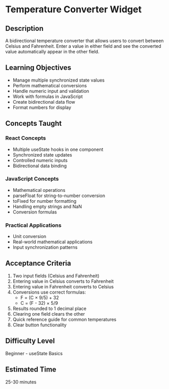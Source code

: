 # Temperature Converter Widget

## Description

A bidirectional temperature converter that allows users to convert between Celsius and Fahrenheit. Enter a value in either field and see the converted value automatically appear in the other field.

## Learning Objectives

- Manage multiple synchronized state values
- Perform mathematical conversions
- Handle numeric input and validation
- Work with formulas in JavaScript
- Create bidirectional data flow
- Format numbers for display

## Concepts Taught

### React Concepts
- Multiple useState hooks in one component
- Synchronized state updates
- Controlled numeric inputs
- Bidirectional data binding

### JavaScript Concepts
- Mathematical operations
- parseFloat for string-to-number conversion
- toFixed for number formatting
- Handling empty strings and NaN
- Conversion formulas

### Practical Applications
- Unit conversion
- Real-world mathematical applications
- Input synchronization patterns

## Acceptance Criteria

1. Two input fields (Celsius and Fahrenheit)
2. Entering value in Celsius converts to Fahrenheit
3. Entering value in Fahrenheit converts to Celsius
4. Conversions use correct formulas:
   - F = (C × 9/5) + 32
   - C = (F - 32) × 5/9
5. Results rounded to 1 decimal place
6. Clearing one field clears the other
7. Quick reference guide for common temperatures
8. Clear button functionality

## Difficulty Level

Beginner - useState Basics

## Estimated Time

25-30 minutes
